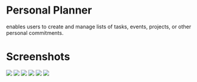 # Personal Planner

enables users to create and manage lists of tasks, events, projects, or other personal commitments.

# Screenshots
<img src="https://imgur.com/lzvcKZo">
<img src="https://imgur.com/DXAwjBm">
<img src="https://imgur.com/7TdhSfY">
<img src="https://imgur.com/VBNjyH1">
<img src="https://imgur.com/hxSyL3J">
<img src="https://imgur.com/1rKJPE9">
